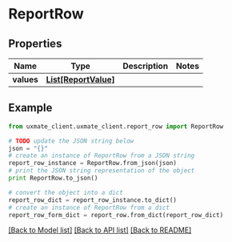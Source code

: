 # ReportRow


## Properties
Name | Type | Description | Notes
------------ | ------------- | ------------- | -------------
**values** | [**List[ReportValue]**](ReportValue.md) |  | 

## Example

```python
from uxmate_client.uxmate_client.report_row import ReportRow

# TODO update the JSON string below
json = "{}"
# create an instance of ReportRow from a JSON string
report_row_instance = ReportRow.from_json(json)
# print the JSON string representation of the object
print ReportRow.to_json()

# convert the object into a dict
report_row_dict = report_row_instance.to_dict()
# create an instance of ReportRow from a dict
report_row_form_dict = report_row.from_dict(report_row_dict)
```
[[Back to Model list]](../README.md#documentation-for-models) [[Back to API list]](../README.md#documentation-for-api-endpoints) [[Back to README]](../README.md)


